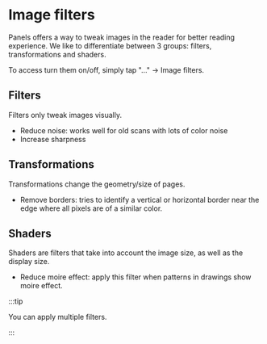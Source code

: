 # Image filters

Panels offers a way to tweak images in the reader for better reading experience. We like to differentiate between 3 groups: filters, transformations and shaders.

To access turn them on/off, simply tap "..." -> Image filters.

## Filters

Filters only tweak images visually.

- Reduce noise: works well for old scans with lots of color noise
- Increase sharpness

## Transformations

Transformations change the geometry/size of pages.

- Remove borders: tries to identify a vertical or horizontal border near the edge where all pixels are of a similar color.

## Shaders

Shaders are filters that take into account the image size, as well as the display size.

- Reduce moire effect: apply this filter when patterns in drawings show moire effect.

:::tip

You can apply multiple filters.

:::
